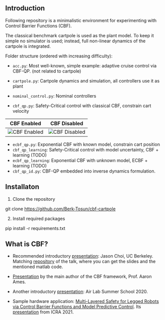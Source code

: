 ## Introduction

Following repository is a minimalistic environment for experimenting with 
Control Barrier Functions (CBF).

The classical benchmark cartpole is used as the plant model. To keep it simple
no simulator is used; instead, full non-linear dynamics of the cartpole is integrated.

Folder structure (ordered with increasing difficulty):

* `acc.py`: Most well-known, simple example: adaptive cruise control via CBF-QP. (not related to cartpole)

* `cartpole.py`: Cartpole dynamics and simulation, all controllers use it as plant
* `nominal_control.py`: Nominal controllers
* `cbf_qp.py`: Safety-Critical control with classical CBF, constrain cart velocity

|  CBF Enabled             |  CBF Disabled            |
|--------------------------|--------------------------|
| ![CBF Enabled](https://github.com/Berk-Tosun/cbf-cartpole/blob/master/doc/cbf_cartpole_on.gif) | ![CBF Disabled](https://github.com/Berk-Tosun/cbf-cartpole/blob/master/doc/cbf_cartpole_off.gif) |

* `ecbf_qp.py`: Exponential CBF with known model, constrain cart position
* `cbf_qp_learning`: Safety-Critical control with model uncertainty, CBF + learning (TODO)
* `ecbf_qp_learning`: Exponential CBF with unknown model, ECBF + learning (TODO)
* `cbf_qp_id.py`: CBF-QP embedded into inverse dynamics formulation.

## Installaton

1. Clone the repository

  git clone https://github.com/Berk-Tosun/cbf-cartpole
  
2. Install required packages

  pip install -r requirements.txt

## What is CBF?

* Recommended introductory [presentation](https://youtu.be/_Tkn_Hzo4AA): Jason Choi, UC Berkeley. Matching [repository](https://github.com/HybridRobotics/CBF-CLF-Helper) of the talk, where you can get the slides and the mentioned matlab code.

* [Presentation](https://youtu.be/ZC3T_P_8xpE) by the main author of the CBF framework, Prof. Aaron Ames.

* Another introductory [presentation](https://youtu.be/vmRl8swiEyc): Air Lab Summer School 2020.

* Sample hardware application: [Multi-Layered Safety for Legged Robots via Control Barrier Functions and Model Predictive Control](http://dx.doi.org/10.13140/RG.2.2.17776.89605). Its [presentation](https://youtu.be/xZqapQU2k84) from ICRA 2021.
